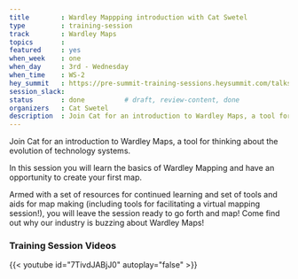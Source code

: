 ```yaml
---
title        : Wardley Mappping introduction with Cat Swetel
type         : training-session
track        : Wardley Maps
topics       :
featured     : yes
when_week    : one
when_day     : 3rd - Wednesday
when_time    : WS-2
hey_summit   : https://pre-summit-training-sessions.heysummit.com/talks/wardley-mappping/
session_slack:
status       : done          # draft, review-content, done
organizers   : Cat Swetel
description  : Join Cat for an introduction to Wardley Maps, a tool for thinking about the evolution of technology systems.
---
```



Join Cat for an introduction to Wardley Maps, a tool for thinking about the evolution of technology systems.

In this session you will learn the basics of Wardley Mapping and have an opportunity to create your first map.

Armed with a set of resources for continued learning and set of tools and aids for map making (including tools for facilitating a virtual mapping session!), you will leave the session ready to go forth and map! Come find out why our industry is buzzing about Wardley Maps!


### Training Session Videos

{{< youtube id="7TivdJABjJ0" autoplay="false" >}} 